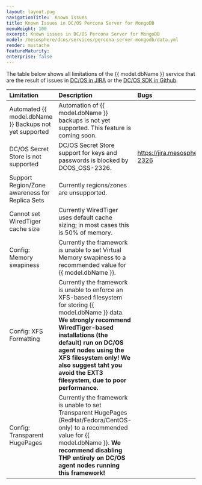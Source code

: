 ```yaml
---
layout: layout.pug
navigationTitle:  Known Issues
title: Known Issues in DC/OS Percona Server for MongoDB
menuWeight: 100
excerpt: Known issues in DC/OS Percona Server for MongoDB
model: /mesosphere/dcos/services/percona-server-mongodb/data.yml
render: mustache
featureMaturity:
enterprise: false
---
```


The table below shows all limitations of the {{ model.dbName }} service that are the result of issues in [DC/OS in JIRA](https://jira.mesosphere.com/browse/DCOS_OSS/issues) or the [DC/OS SDK in Github](https://github.com/mesosphere/dcos-commons).

| Limitation                                                                    | Description                                                                                                                                                                                                                                                                             | Bugs                                                                                                                              |
|:------------------------------------------------------------------------------|:----------------------------------------------------------------------------------------------------------------------------------------------------------------------------------------------------------------------------------------------------------------------------------------|:----------------------------------------------------------------------------------------------------------------------------------|
| Automated {{ model.dbName }} Backups not yet supported                                  | Automation of {{ model.dbName }} backups is not yet supported. This feature is coming soon. | |
| DC/OS Secret Store is not supported | DC/OS Secret Store support for keys and passwords is blocked by DCOS_OSS-2326. | https://jira.mesosphere.com/browse/DCOS_OSS-2326 |
| Support Region/Zone awareness for Replica Sets | Currently regions/zones are unsupported. | |
| Cannot set WiredTiger cache size | Currently WiredTiger uses default cache sizing; in most cases this is 50% of memory. | |
| Config: Memory swapiness | Currently the framework is unable to set Virtual Memory swapiness to a recommended value for {{ model.dbName }}. | |
| Config: XFS Formatting | Currently the framework is unable to enforce an XFS-based filesystem for storing {{ model.dbName }} data. **We strongly recommend WiredTiger-based installations (the default) run on DC/OS agent nodes using the XFS filesystem only! We also suggest taht you avoid the EXT3 filesystem, due to poor performance.** | |
| Config: Transparent HugePages | Currently the framework is unable to set Transparent HugePages (RedHat/Fedora/CentOS-only) to a recommended value for {{ model.dbName }}. **We recommend disabling THP entirely on DC/OS agent nodes running this framework!** | |

